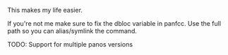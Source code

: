 This makes my life easier.

If you're not me make sure to fix the dbloc variable in panfcc.  Use the full path so you can alias/symlink the command.

TODO: Support for multiple panos versions